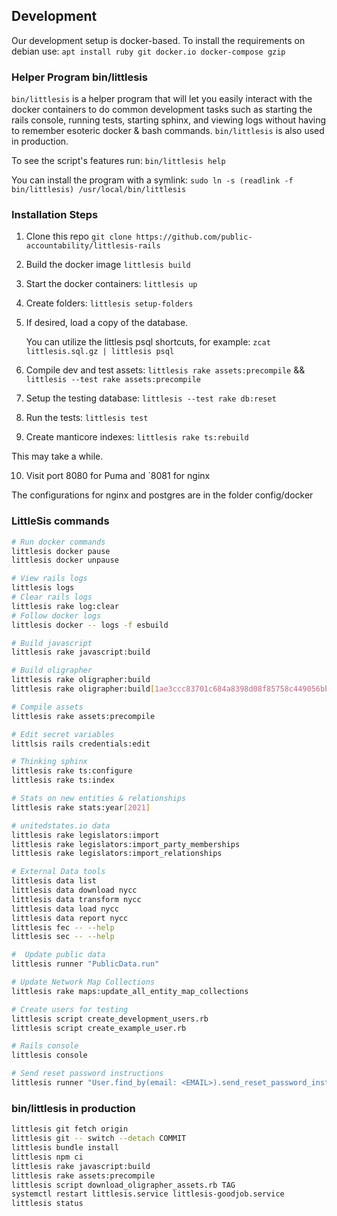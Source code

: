 ## Development

Our development setup is docker-based. To install the requirements on debian use: `apt install ruby git docker.io docker-compose gzip`

### Helper Program bin/littlesis

`bin/littlesis` is a helper program that will let you easily interact with the docker containers to do common development tasks such as starting the rails console, running tests, starting sphinx, and viewing logs without having to remember esoteric docker & bash commands. `bin/littlesis` is also used in production.

To see the script's features run: `bin/littlesis help`

You can install the program with a symlink: `sudo ln -s (readlink -f bin/littlesis) /usr/local/bin/littlesis`

### Installation Steps

1) Clone this repo `git clone https://github.com/public-accountability/littlesis-rails`

2) Build the docker image `littlesis build`

3) Start the docker containers: `littlesis up`

4) Create folders:  `littlesis setup-folders`

5) If desired, load a copy of the database.

   You can utilize the littlesis psql shortcuts, for example: `zcat littlesis.sql.gz | littlesis psql`

6) Compile dev and test assets: `littlesis rake assets:precompile` && `littlesis --test rake assets:precompile`

7) Setup the testing database: `littlesis --test rake db:reset`

8) Run the tests: `littlesis test`

9) Create manticore indexes: `littlesis rake ts:rebuild`

This may take a while.

10) Visit port 8080 for Puma and `8081 for nginx

The configurations for nginx and postgres are in the folder config/docker

### LittleSis commands

``` sh
# Run docker commands
littlesis docker pause
littlesis docker unpause

# View rails logs
littlesis logs
# Clear rails logs
littlesis rake log:clear
# Follow docker logs
littlesis docker -- logs -f esbuild

# Build javascript
littlesis rake javascript:build

# Build oligrapher
littlesis rake oligrapher:build
littlesis rake oligrapher:build[1ae3ccc83701c684a8398d08f85758c449056bb8]

# Compile assets
littlesis rake assets:precompile

# Edit secret variables
littlsis rails credentials:edit

# Thinking sphinx
littlesis rake ts:configure
littlesis rake ts:index

# Stats on new entities & relationships
littlesis rake stats:year[2021]

# unitedstates.io data
littlesis rake legislators:import
littlesis rake legislators:import_party_memberships
littlesis rake legislators:import_relationships

# External Data tools
littlesis data list
littlesis data download nycc
littlesis data transform nycc
littlesis data load nycc
littlesis data report nycc
littlesis fec -- --help
littlesis sec -- --help

#  Update public data
littlesis runner "PublicData.run"

# Update Network Map Collections
littlesis rake maps:update_all_entity_map_collections

# Create users for testing
littlesis script create_development_users.rb
littlesis script create_example_user.rb

# Rails console
littlesis console

# Send reset password instructions
littlesis runner "User.find_by(email: <EMAIL>).send_reset_password_instructions"

```

### bin/littlesis in production

``` sh
littlesis git fetch origin
littlesis git -- switch --detach COMMIT
littlesis bundle install
littlesis npm ci
littlesis rake javascript:build
littlesis rake assets:precompile
littlesis script download_oligrapher_assets.rb TAG
systemctl restart littlesis.service littlesis-goodjob.service
littlesis status
```

